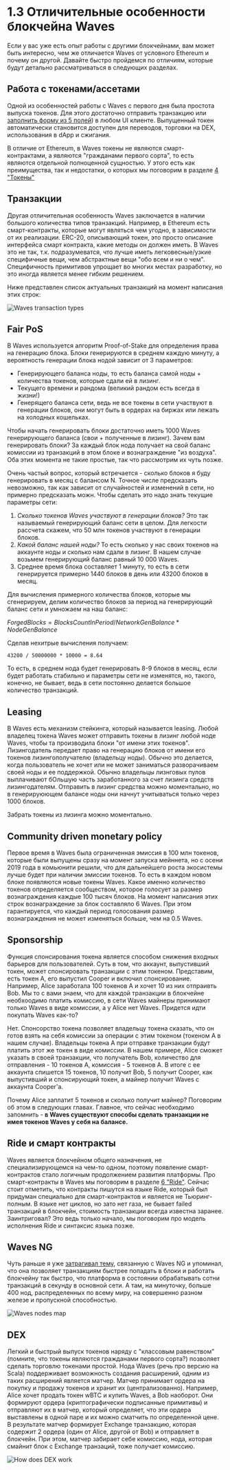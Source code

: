 # 1.3 Отличительные особенности блокчейна Waves

Если у вас уже есть опыт работы с другими блокчейнами, вам может быть интересно, чем же отличается Waves от условного Ethereum и почему он другой. Давайте быстро пройдемся по отличиям, которые будут детально рассматриваться в следующих разделах.

## Работа с токенами/ассетами

Одной из особенностей работы с Waves с первого дня была простота выпуска токенов. Для этого достаточно отправить транзакцию или [заполнить форму из 5 полей](https://docs.waves.exchange/en/waves-exchange/waves-exchange-online-desktop/online-desktop-asset/online-desktop-token-creation)) в любом UI клиенте.
Выпущенный токен автоматически становится доступен для переводов, торговки на DEX, использования в dApp и сжигания.

<!-- добавить ссылку на раздел про токены. -->

В отличие от Ethereum, в Waves токены не являются смарт-контрактами, а являются "гражданами первого сорта", то есть являются отдельной полноценной сущностью. У этого есть как преимущества, так и недостатки, о которых мы поговорим в разделе [4 "Токены"]()

## Транзакции

Другая отличительная особенность Waves заключается в наличии большого количества типов транзакций. Например, в Ethereum есть смарт-контракты, которые могут являться чем угодно, в зависимости от их реализации. ERC-20, описывающий токен, это просто описание интерфейса смарт контракта, какие методы он должен иметь. В Waves это не так, т.к. подразумеватся, что лучше иметь легковесные/узкие специфичные вещи, чем абстрактные вещи "обо всем и ни о чем". Специфичность примитивов упрощает во многих местах разработку, но это иногда является менее гибким решением.

Ниже представлен список актуальных транзакций на момент написания этих строк:

![Waves transaction types](./assets/1-3-1&#32;transactions.png "Waves Transaction Types")

## Fair PoS

В Waves используется алгоритм Proof-of-Stake для определения права на генерацию блока. Блоки генерируются в среднем каждую минуту, а вероятность генерации блока нодой зависит от 3 параметров:

- Генерирующего баланса ноды, то есть баланса самой ноды + количества токенов, которые сдали ей в лизинг.
- Текущего времени и рандома (великий рандом есть всегда в жизни!)
- Генерящего баланса сети, ведь не все токены в сети участвуют в генерации блоков, они могут быть в ордерах на биржах или лежать на холодных кошельках.

Чтобы начать генерировать блоки достаточно иметь 1000 Waves генерирующего баланса (свои + полученные в лизинг). Зачем вам генерировать блоки? За каждый блок нода получает на свой баланс комиссии из транзакций в этом блоке и вознаграждение "из воздуха". Оба этих момента не такие простые, так что рассмотрим их чуть позже.

Очень частый вопрос, который встречается - сколько блоков я буду генерировать в месяц с балансом N. Точное числе предсказать невозможно, так как зависит от случайностей и изменений в сети, но примерно предсказать можн. Чтобы сделать это надо знать текущие параметры сети:

1. *Сколько токенов Waves участвуют в генерации блоков?* Это так называемый генерирующий баланс сети в целом. Для легкости рассчета скажем, что 50 млн токенов участвуют в генерации блоков.
2. *Какой баланс нашей ноды?* То есть сколько у нас своих токенов на аккаунте ноды и сколько нам сдали в лизинг. В нашем случае возьмем генерирующий баланс равный 10 000 Waves.
3. Среднее время блока составляет 1 минуту, то есть в сети генерируется примерно 1440 блоков в день или 43200 блоков в месяц.

Для вычисления примерного количества блоков, которые мы сгенерируем, делим количество блоков за период на генерирующий баланс сети и умножаем на наш баланс:

$ForgedBlocks = BlocksCountInPeriod / NetworkGenBalance * NodeGenBalance$

Сделав нехитрые вычисления получаем:

`43200 / 50000000 * 10000 = 8.64`

То есть, в среднем нода будет генерировать 8-9 блоков в месяц, если будет работать стабильно и параметры сети не изменятся, но, такого, конечно, не бывает, ведь в сети постоянно делается большое количество транзакций.

## Leasing

В Waves есть механизм стейкинга, который называется leasing. Любой владелец токена Waves может отправить токены в лизинг любой ноде Waves, чтобы та производила блоки "от имени этих токенов". Лизингодатель передает право на генерацию блоков от имени его токенов лизингополучателю (владельцу ноды). Обычно это делается, когда пользователь не хочет или не может заниматься разворачиваем своей ноды и ее поддержкой. Обычно владельцы лизнговых пулов выплачивают бОльшую часть заработанного за счет лизинга средств лизингодателям. Отправить в лизинг средства можно моментально, но в генерируюющем балансе ноды они начнут учитываться только через 1000 блоков.

Забрать токены из лизинга можно моментально.

## Community driven monetary policy

Первое время в Waves была ограниченная эмиссия в 100 млн токенов, которые были выпущены сразу на момент запуска мейннета, но с осени 2019 года в комьюнити решили, что для дальнейшего роста экосистемы лучше будет при наличии эмиссии токенов. То есть в каждом новом блоке появляются новые токены Waves. Какое именно количество токенов определяется сообществом, которое голосует за размер вознаграждения каждые 100 тысяч блоков. На момент написания этих строк вознаграждение за блок составляло 6 Waves. При этом гарантируется, что каждый период голосования размер вознаграждения не может изменяться больше, чем на 0.5 Waves.

## Sponsorship

Функция спонсирования токена является способом снижения входных барьеров для пользователей. Суть в том, что аккаунт, выпустивший токен, может спонсировать транзакции с этим токеном. Представим, есть токен А, его выпустил Cooper и включил спонсирование. Например, Alice заработала 100 токенов A и хочет 10 из них отпраивть Bob. Мы то с вами знаем, что для каждой транзакции в блокчейне необхоодимо платить комиссию, в сети Waves майнеры принимают только Waves в виде комиссии, а у Alice нет Waves. Придется идти покупать Waves как-то?

Нет. Спонсорство токена позволяет владельцу токена сказать, что он готов взять на себя комиссии за операции с этим токеном (токеном А в нашем случае). Владельцы токена А при отправке транзакции будут платить этот же токен в виде комиссии.  В нашем примере, Alice сможет указать в своей транзакции, что получатель Bob, количество для отправления - 10 токенов A, комиссия - 5 токенов A. В итоге с ее аккаунта спишется 15 токенов, 10 получит Bob, 5 получит Cooper, как выпустивший и спонсирующий токен, а майнер получит Waves c аккаунта Cooper'а.

Почему Alice заплатит 5 токенов и сколько получит майнер? Поговорим об этом в следующих главах. Главное, что сейчас необходимо запомнить - **в Waves существуют способы сделать транзакции не имея токенов Waves у себя на балансе.**

## Ride и смарт контракты
<!-- TODO: добавить ссылку на раздел 6 -->

Waves является блокчейном общего назначения, не специализирующемся на чем-то одном, поэтому появление смарт-контрактов стало логичным продолжением развития платформы. Про смарт-контракты в Waves мы поговорим в разделе [6 "Ride"](). Сейчас стоит отметить, что контракты пишутся на языке Ride, который был придуман специально для смарт-контрактов и является не Тьюринг-полным. В языке нет циклов, но зато нет газа, не бывает failed транзакций в блокчейн, стоимость транзакции всегда известна заранее. Заинтриговал? Это ведь только начало, мы поговорим про модель исполнения Ride и синтаксис языка позже.

## Waves NG

Чуть раньше я уже [затрагивал тему](./1.1%20History%20of%20Waves.md), связанную с Waves NG и упоминал, что она позволяет транзакциям быстрее попадать в блоки и работать блокчейну так быстро, что платформа в состоянии обрабатывать сотни транзакций в секунду в основной сети. А там, на минуточку, больше 400 нод, распределенных по всему миру, на совершенно разном железе и пропускной способностью.

![Waves nodes map](./assets/1-3-2&#32;Nodes&#32;on&#32;the&#32;map.png "Waves nodes map")

## DEX

Легкий и быстрый выпуск токенов наряду с "классовым равенством" (помните, что токены являются гражданами первого сорта?) позволяет сделать торговлю токенами простой. Нода Waves (речь про версию на Scala) поддерживает возможность создания расширений, одним из таких расширений является матчер. Матчер принимает ордера на покупку и продажу токенов и хранит их (централизованно). Например, Alice хочет продать токен wBTC и купить Waves, а Bob наоборот. Они формируют ордера (криптографически подписанные примитивы) и отправляют их в матчер, который определяет, что эти ордера выставлены в одной паре и их можно сматчить по определенной цене. В результате матчер формирует Exchange транзакцию, которая содержит 2 ордера (один от Alice, другой от Bob) и отправляет в блокчейн. При этом, матчер забирает себе комиссию, нода, которая смайнит блок с Exchange транзаций, тоже получает комиссию.

![How does DEX work](./assets/1-3-3&#32;how&#32;dex&#32;works.png "How does DEX work")
